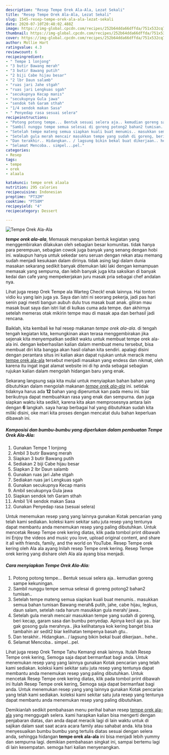```yaml
---
description: "Resep Tempe Orek Ala-Ala, Lezat Sekali"
title: "Resep Tempe Orek Ala-Ala, Lezat Sekali"
slug: 1545-resep-tempe-orek-ala-ala-lezat-sekali
date: 2020-07-10T20:48:02.488Z
image: https://img-global.cpcdn.com/recipes/252b64dda66dffda/751x532cq70/tempe-orek-ala-ala-foto-resep-utama.jpg
thumbnail: https://img-global.cpcdn.com/recipes/252b64dda66dffda/751x532cq70/tempe-orek-ala-ala-foto-resep-utama.jpg
cover: https://img-global.cpcdn.com/recipes/252b64dda66dffda/751x532cq70/tempe-orek-ala-ala-foto-resep-utama.jpg
author: Mollie Hart
ratingvalue: 4.3
reviewcount: 6
recipeingredient:
- " Tempe 1 lonjong"
- "3 butir Bawang merah"
- "3 butir Bawang putih"
- "2 biji Cabe hijau besar"
- "2 lbr Daun salamb"
- "ruas jari Jahe stgah"
- "ruas jari Lengkuas sgah"
- "secukupnya Kecap manis"
- "secukupnya Gula jawa"
- "sendok teh Garam sthah"
- "1/4 sendok makan Sasa"
- " Penyedap rasa sesuai selera"
recipeinstructions:
- "Potong potong tempe... Bentuk sesuai selera aja.. kemudian goreng sampe kekuningan."
- "Sambil nunggu tempe semua selesai di goreng potong2 bahan2 tumisan.."
- "Setelah tempe mateng semua siapkan kuali buat menumis.. masukkan semua bahan tumisan Bawang merah&amp; putih, jahe, cabe hijau, legkus, daun salam, setelah rada harum masukkan gula merah/ jawa.."
- "Setelah gula merah mencair masukkan tempe yang sudah di goreng, beri kecap, garam sasa dan bumbu penyedap. Apinya kecil aja ya.. biar gak gosong gula merahnya.. jika kelihatanya kok kering banget bisa tambahin air sedit2 biar kelihatan tempenya basah gtu.."
- "Dan terakhir.. Hidangkan.. / lagsung bikin bekal buat dikerjaan.. hehe.."
- "Selamat Mencoba.. simpel...pel."
categories:
- Resep
tags:
- tempe
- orek
- alaala

katakunci: tempe orek alaala 
nutrition: 295 calories
recipecuisine: Indonesian
preptime: "PT32M"
cooktime: "PT58M"
recipeyield: "4"
recipecategory: Dessert

---
```



![Tempe Orek Ala-Ala](https://img-global.cpcdn.com/recipes/252b64dda66dffda/751x532cq70/tempe-orek-ala-ala-foto-resep-utama.jpg)

<b><i>tempe orek ala-ala</i></b>, Memasak merupakan bentuk kegiatan yang menggembirakan dilakukan oleh sebagian besar komunitas. tidak hanya para perempuan, sebagian cowok juga banyak yang senang dengan hobi ini. walaupun hanya untuk sekedar seru seruan dengan rekan atau memang sudah menjadi kesukaan dalam dirinya. tidak asing lagi dalam dunia masakan sekarang sedikit banyak ditemukan laki laki dengan kemampuan memasak yang sempurna, dan lebih banyak juga kita saksikan di banyak kedai dan cafe yang mempekerjakan juru masak pria sebagai chef andalan nya.

Lihat juga resep Orek Tempe ala Warteg Check! enak lainnya. Hai tonton vidio ku yang lain juga ya. Saya dan istri ni seorang pekerja, jadi pas hari senin pagi mesti bangun aubuh dulu trus masak buat anak. giliran mau masak buat saya dan istri liat di kulkas cuma ada tempe. dan akhirnya setelah memeras otak mikirin tempe mau di masak apa dan berhasil jadi rencana.

Baiklah, kita kembali ke hal resep makanan <i>tempe orek ala-ala</i>. di tengah tengah kegiatan kita, kemungkinan akan terasa menggembirakan jika sejenak kita menyempatkan sedikit waktu untuk membuat tempe orek ala-ala ini. dengan keberhasilan kalian dalam membuat menu tersebut, bisa membuat diri kita bangga akan hasil olahan kita sendiri. apalagi disini dengan perantara situs ini kalian akan dapat rujukan untuk meracik menu <u>tempe orek ala-ala</u> tersebut menjadi masakan yang endess dan nikmat, oleh karena itu ingat ingat alamat website ini di hp anda sebagai sebagian rujukan kalian dalam mengolah hidangan baru yang enak.


Sekarang langsung saja kita mulai untuk menyiapkan bahan bahan yang dibutuhkan dalam mengolah makanan <u><i>tempe orek ala-ala</i></u> ini. setidak tidaknya harus ada <b>12</b> bahan yang diperuntuk kan pada menu ini. biar berikutnya dapat membuahkan rasa yang enak dan sempurna. dan juga siapkan waktu kita sedikit, karena kita akan memprosesnya antara lain dengan <b>6</b> langkah. saya harap berbagai hal yang dibutuhkan sudah kita miliki disini, oke mari kita proses dengan mencatat dulu bahan keperluan dibawah ini.

<!--inarticleads1-->

##### Komposisi dan bumbu-bumbu yang diperlukan dalam pembuatan Tempe Orek Ala-Ala:

1. Gunakan  Tempe 1 lonjong
1. Ambil 3 butir Bawang merah
1. Siapkan 3 butir Bawang putih
1. Sediakan 2 biji Cabe hijau besar
1. Siapkan 2 lbr Daun salamb
1. Gunakan ruas jari Jahe stgah
1. Sediakan ruas jari Lengkuas sgah
1. Gunakan secukupnya Kecap manis
1. Ambil secukupnya Gula jawa
1. Siapkan sendok teh Garam sthah
1. Ambil 1/4 sendok makan Sasa
1. Gunakan  Penyedap rasa (sesuai selera)


Untuk menemukan resep yang yang lainnya gunakan Kotak pencarian yang telah kami sediakan. koleksi kami sekitar satu juta resep yang tentunya dapat membantu anda menemukan resep yang paling dibutuhkan. Untuk mencetak Resep Tempe orek kering diatas, klik pada tombol print dibawah ini Enjoy the videos and music you love, upload original content, and share it all with friends, family, and the world on YouTube. Resep Tempe orek kering oleh Ala ala ayang Inilah resep Tempe orek kering. Resep Tempe orek kering yang dishare oleh Ala ala ayang bisa menjadi. 

<!--inarticleads2-->

##### Cara menyiapkan Tempe Orek Ala-Ala:

1. Potong potong tempe... Bentuk sesuai selera aja.. kemudian goreng sampe kekuningan.
1. Sambil nunggu tempe semua selesai di goreng potong2 bahan2 tumisan..
1. Setelah tempe mateng semua siapkan kuali buat menumis.. masukkan semua bahan tumisan Bawang merah&amp; putih, jahe, cabe hijau, legkus, daun salam, setelah rada harum masukkan gula merah/ jawa..
1. Setelah gula merah mencair masukkan tempe yang sudah di goreng, beri kecap, garam sasa dan bumbu penyedap. Apinya kecil aja ya.. biar gak gosong gula merahnya.. jika kelihatanya kok kering banget bisa tambahin air sedit2 biar kelihatan tempenya basah gtu..
1. Dan terakhir.. Hidangkan.. / lagsung bikin bekal buat dikerjaan.. hehe..
1. Selamat Mencoba.. simpel...pel.


Lihat juga resep Orek Tempe Tahu Kemangi enak lainnya. Itulah Resep Tempe orek kering, Semoga saja dapat bermanfaat bagi anda. Untuk menemukan resep yang yang lainnya gunakan Kotak pencarian yang telah kami sediakan. koleksi kami sekitar satu juta resep yang tentunya dapat membantu anda menemukan resep yang paling dibutuhkan. Untuk mencetak Resep Tempe orek kering diatas, klik pada tombol print dibawah ini Itulah Resep Tempe orek kering, Semoga saja dapat bermanfaat bagi anda. Untuk menemukan resep yang yang lainnya gunakan Kotak pencarian yang telah kami sediakan. koleksi kami sekitar satu juta resep yang tentunya dapat membantu anda menemukan resep yang paling dibutuhkan. 

Demikianlah sedikit pembahasan menu perihal bahan resep <u>tempe orek ala-ala</u> yang menggugah selera. kami harapkan kalian bisa mengerti dengan penjabaran diatas, dan anda dapat meracik lagi di lain waktu untuk di sajikan dalam saat saat acara acara family atau sahabat anda. kita bisa menyesuaikan bumbu bumbu yang tertulis diatas sesuai dengan selera anda, sehingga hidangan <b>tempe orek ala-ala</b> ini bisa menjadi lebih yummy dan sempurna lagi. demikian pembahasan singkat ini, sampai bertemu lagi di lain kesempatan. semoga hari kalian menyenangkan.
